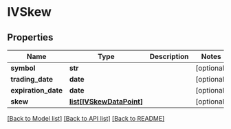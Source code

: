 # IVSkew

## Properties
Name | Type | Description | Notes
------------ | ------------- | ------------- | -------------
**symbol** | **str** |  | [optional] 
**trading_date** | **date** |  | [optional] 
**expiration_date** | **date** |  | [optional] 
**skew** | [**list[IVSkewDataPoint]**](IVSkewDataPoint.md) |  | [optional] 

[[Back to Model list]](../README.md#documentation-for-models) [[Back to API list]](../README.md#documentation-for-api-endpoints) [[Back to README]](../README.md)


